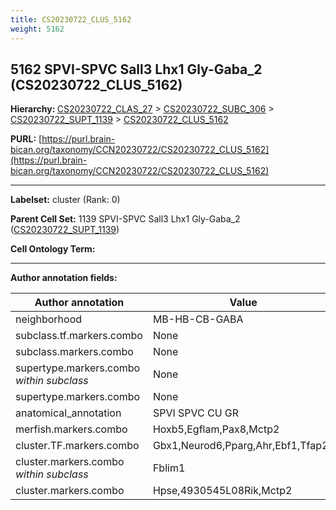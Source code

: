 ```yaml
---
title: CS20230722_CLUS_5162
weight: 5162
---
```

## 5162 SPVI-SPVC Sall3 Lhx1 Gly-Gaba_2 (CS20230722_CLUS_5162)
<b>Hierarchy: </b>
[CS20230722_CLAS_27](../CS20230722_CLAS_27) >
[CS20230722_SUBC_306](../CS20230722_SUBC_306) >
[CS20230722_SUPT_1139](../CS20230722_SUPT_1139) >
[CS20230722_CLUS_5162](../CS20230722_CLUS_5162)

**PURL:** [https://purl.brain-bican.org/taxonomy/CCN20230722/CS20230722_CLUS_5162](https://purl.brain-bican.org/taxonomy/CCN20230722/CS20230722_CLUS_5162)

---


**Labelset:** cluster (Rank: 0)

**Parent Cell Set:** 1139 SPVI-SPVC Sall3 Lhx1 Gly-Gaba_2 ([CS20230722_SUPT_1139](../CS20230722_SUPT_1139))



**Cell Ontology Term:** 

[MARKER GENES.]: #


---

[TRANSFERRED ANNOTATIONS.]: #


[AUTHOR ANNOTATION FIELDS.]: #


**Author annotation fields:**

| Author annotation | Value |
|-------------------|-------|
|neighborhood|MB-HB-CB-GABA|
|subclass.tf.markers.combo|None|
|subclass.markers.combo|None|
|supertype.markers.combo _within subclass_|None|
|supertype.markers.combo|None|
|anatomical_annotation|SPVI SPVC CU GR|
|merfish.markers.combo|Hoxb5,Egflam,Pax8,Mctp2|
|cluster.TF.markers.combo|Gbx1,Neurod6,Pparg,Ahr,Ebf1,Tfap2a|
|cluster.markers.combo _within subclass_|Fblim1|
|cluster.markers.combo|Hpse,4930545L08Rik,Mctp2|

